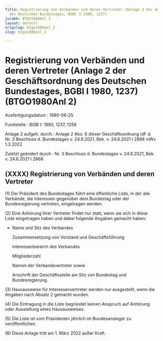 ```yaml
---
Title: Registrierung von Verbänden und deren Vertreter (Anlage 2 der Geschäftsordnung
  des Deutschen Bundestages, BGBl I 1980, 1237)
jurabk: BTGO1980Anl 2
layout: default
origslug: btgo1980anl_2
slug: btgo1980anl_2

---
```


# Registrierung von Verbänden und deren Vertreter (Anlage 2 der Geschäftsordnung des Deutschen Bundestages, BGBl I 1980, 1237) (BTGO1980Anl 2)

Ausfertigungsdatum
:   1980-06-25

Fundstelle
:   BGBl I: 1980, 1237, 1256

Anlage 2 aufgeh. durch
:   Anlage 2 Abs. 6 dieser Geschäftsordnung idF d. Nr. 3 Beschluss d. Bundestages v. 24.6.2021, Bek. v. 24.6.2021 I 2868 mWv 1.3.2022

Zuletzt geändert durch
:   Nr. 3 Beschluss d. Bundestages v. 24.6.2021, Bek. v. 24.6.2021 I 2868



## (XXXX) Registrierung von Verbänden und deren Vertreter

(1) Der Präsident des Bundestages führt eine öffentliche Liste, in der
alle Verbände, die Interessen gegenüber dem Bundestag oder der
Bundesregierung vertreten, eingetragen werden.

(2) Eine Anhörung ihrer Vertreter findet nur statt, wenn sie sich in
diese Liste eingetragen haben und dabei folgende Angaben gemacht
haben:

*   Name und Sitz des Verbandes

    Zusammensetzung von Vorstand und Geschäftsführung

    Interessenbereich des Verbandes

    Mitgliederzahl

    Namen der Verbandsvertreter sowie

    Anschrift der Geschäftsstelle am Sitz von Bundestag und
    Bundesregierung.




(3) Hausausweise für Interessenvertreter werden nur ausgestellt, wenn
die Angaben nach Absatz 2 gemacht wurden.

(4) Die Eintragung in die Liste begründet keinen Anspruch auf Anhörung
oder Ausstellung eines Hausausweises.

(5) Die Liste ist vom Präsidenten jährlich im Bundesanzeiger zu
veröffentlichen.

(6) Diese Anlage tritt am 1. März 2022 außer Kraft.

